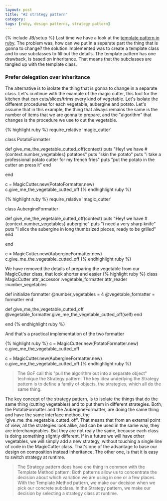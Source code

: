 ```yaml
---
layout: post
title: "#2 strategy pattern"
category:
tags: [ruby, design patterns, strategy pattern]
---
```

{% include JB/setup %}
Last time we have a look at the [template pattern in ruby](http://edapx.com/2013/10/27/template-pattern/). The problem was, how can we put in a separate part the thing that is gonna to change? the solution implemented was to create a template class and to use subclasses to fill out the details. The template pattern has one drawback, is based on inheritance. That means that the subclasses are tangled up with the template class.

### Prefer delegation over inheritance

The alternative is to isolate the thing that is gonna to change in a separate class. Let's continue with the example of the magic cutter, this tool for the kitchen that can cuts/slices/trims every kind of vegetable. Let's isolate the different procedures for each vegetable, aubergine and potato. Let's assume that in this example, the thing that always remains the same is the number of items that we are gonna to prepare, and the "algorithm" that changes is the procedure we use to cut the vegetable.

{% highlight ruby %}
require_relative 'magic_cutter'

class PotatoFormatter

  def give_me_the_vegetable_cutted_off(context)
    puts "Hey! we have #{context.number_vegetables} potatoes"
    puts "skin the potato"
    puts "i take a professional potato cutter for my french fries"
    puts "put the potato in the cutter an press it"
  end

end

c = MagicCutter.new(PotatoFormatter.new)
c.give_me_the_vegetable_cutted_off
{% endhighlight ruby %}

{% highlight ruby %}
require_relative 'magic_cutter'

class AubergineFormatter

  def give_me_the_vegetable_cutted_off(context)
    puts "Hey! we have #{context.number_vegetables} aubergine"
    puts "i need a very sharp knife"
    puts "I slice the aubergine in long thumbsized pieces, ready to be grilled"
  end

end

c = MagicCutter.new(AubergineFormatter.new)
c.give_me_the_vegetable_cutted_off
{% endhighlight ruby %}

We have removed the details of preparing the vegetable from our MagicCutter class, that look shorter and easier
{% highlight ruby %}
class MagicCutter
  attr_accessor :vegetable_formatter
  attr_reader :number_vegetables

  def initialize formatter
    @number_vegetables = 4
    @vegetable_formatter = formatter
  end

  def give_me_the_vegetable_cutted_off
    @vegetable_formatter.give_me_the_vegetable_cutted_off(self)
  end

end
{% endhighlight ruby %}

And that's a practical implementation of the two formatter

{% highlight ruby %}
c = MagicCutter.new(PotatoFormatter.new)
c.give_me_the_vegetable_cutted_off

c = MagicCutter.new(AubergineFormatter.new)
c.give_me_the_vegetable_cutted_off
{% endhighlight ruby %}


> The GoF call this "pull the algorithm out into a separate object" technique the
> Strategy pattern. The key idea underlying the Strategy pattern is to define
> a family of objects, the strategies, which all do the same thing.

The key concept of the strategy pattern, is to isolate the things that do the same thing (cutting vegetables) and to put them in different strategies. Both, the PotatoFormatter and the AubergineFormatter, are doing the same thing and have the same interface method, the 'give_me_the_vegetable_cutted_off'. That means that from an external point of view, all the strategies look alike, and can be used in the same way, they are interchangeables. But they are not realy the same, because each class is doing something slightly different. If in a future we will have other vegetables, we will simply add a new strategy, without touching a single line of code in the MagicCutter class. That's one of the advantage to base our design on composition instead inheritance. The other one, is that it is easy to switch strategy at runtime.

>The Strategy pattern does have one thing in common with the Template Method
>pattern: Both patterns allow us to concentrate the decision about which variation we
>are using in one or a few places. With the Template Method pattern, we make our
>decision when we pick our concrete subclass. In the Strategy pattern, we make our
>decision by selecting a strategy class at runtime.
